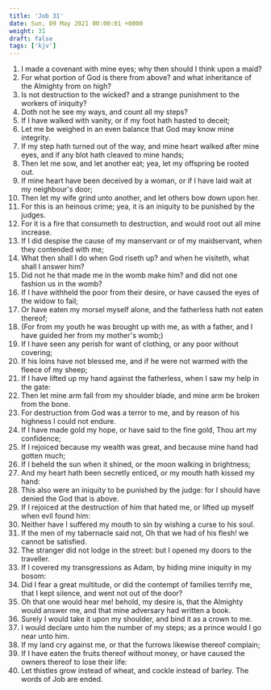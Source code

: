 ```yaml
---
title: 'Job 31'
date: Sun, 09 May 2021 00:00:01 +0000
weight: 31
draft: false
tags: ['kjv'] 
---
```


1. I made a covenant with mine eyes; why then should I think upon a maid?
2. For what portion of God is there from above? and what inheritance of the Almighty from on high?
3. Is not destruction to the wicked? and a strange punishment to the workers of iniquity?
4. Doth not he see my ways, and count all my steps?
5. If I have walked with vanity, or if my foot hath hasted to deceit;
6. Let me be weighed in an even balance that God may know mine integrity.
7. If my step hath turned out of the way, and mine heart walked after mine eyes, and if any blot hath cleaved to mine hands;
8. Then let me sow, and let another eat; yea, let my offspring be rooted out.
9. If mine heart have been deceived by a woman, or if I have laid wait at my neighbour's door;
10. Then let my wife grind unto another, and let others bow down upon her.
11. For this is an heinous crime; yea, it is an iniquity to be punished by the judges.
12. For it is a fire that consumeth to destruction, and would root out all mine increase.
13. If I did despise the cause of my manservant or of my maidservant, when they contended with me;
14. What then shall I do when God riseth up? and when he visiteth, what shall I answer him?
15. Did not he that made me in the womb make him? and did not one fashion us in the womb?
16. If I have withheld the poor from their desire, or have caused the eyes of the widow to fail;
17. Or have eaten my morsel myself alone, and the fatherless hath not eaten thereof;
18. (For from my youth he was brought up with me, as with a father, and I have guided her from my mother's womb;)
19. If I have seen any perish for want of clothing, or any poor without covering;
20. If his loins have not blessed me, and if he were not warmed with the fleece of my sheep;
21. If I have lifted up my hand against the fatherless, when I saw my help in the gate:
22. Then let mine arm fall from my shoulder blade, and mine arm be broken from the bone.
23. For destruction from God was a terror to me, and by reason of his highness I could not endure.
24. If I have made gold my hope, or have said to the fine gold, Thou art my confidence;
25. If I rejoiced because my wealth was great, and because mine hand had gotten much;
26. If I beheld the sun when it shined, or the moon walking in brightness;
27. And my heart hath been secretly enticed, or my mouth hath kissed my hand:
28. This also were an iniquity to be punished by the judge: for I should have denied the God that is above.
29. If I rejoiced at the destruction of him that hated me, or lifted up myself when evil found him:
30. Neither have I suffered my mouth to sin by wishing a curse to his soul.
31. If the men of my tabernacle said not, Oh that we had of his flesh! we cannot be satisfied.
32. The stranger did not lodge in the street: but I opened my doors to the traveller.
33. If I covered my transgressions as Adam, by hiding mine iniquity in my bosom:
34. Did I fear a great multitude, or did the contempt of families terrify me, that I kept silence, and went not out of the door?
35. Oh that one would hear me! behold, my desire is, that the Almighty would answer me, and that mine adversary had written a book.
36. Surely I would take it upon my shoulder, and bind it as a crown to me.
37. I would declare unto him the number of my steps; as a prince would I go near unto him.
38. If my land cry against me, or that the furrows likewise thereof complain;
39. If I have eaten the fruits thereof without money, or have caused the owners thereof to lose their life:
40. Let thistles grow instead of wheat, and cockle instead of barley. The words of Job are ended.
